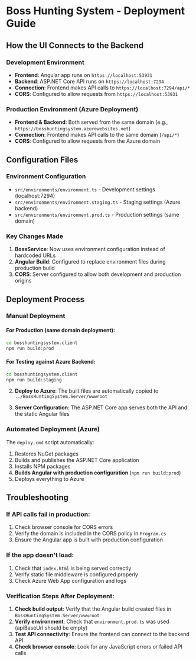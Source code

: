 # Boss Hunting System - Deployment Guide

## How the UI Connects to the Backend

### Development Environment
- **Frontend**: Angular app runs on `https://localhost:53931`
- **Backend**: ASP.NET Core API runs on `https://localhost:7294`
- **Connection**: Frontend makes API calls to `https://localhost:7294/api/*`
- **CORS**: Configured to allow requests from `https://localhost:53931`

### Production Environment (Azure Deployment)
- **Frontend & Backend**: Both served from the same domain (e.g., `https://bosshuntingsystem.azurewebsites.net`)
- **Connection**: Frontend makes API calls to the same domain (`/api/*`)
- **CORS**: Configured to allow requests from the Azure domain

## Configuration Files

### Environment Configuration
- `src/environments/environment.ts` - Development settings (localhost:7294)
- `src/environments/environment.staging.ts` - Staging settings (Azure backend)
- `src/environments/environment.prod.ts` - Production settings (same domain)

### Key Changes Made
1. **BossService**: Now uses environment configuration instead of hardcoded URLs
2. **Angular Build**: Configured to replace environment files during production build
3. **CORS**: Server configured to allow both development and production origins

## Deployment Process

### Manual Deployment

#### For Production (same domain deployment):
```bash
cd bosshuntingsystem.client
npm run build:prod
```

#### For Testing against Azure Backend:
```bash
cd bosshuntingsystem.client
npm run build:staging
```

2. **Deploy to Azure**: The built files are automatically copied to `../BossHuntingSystem.Server/wwwroot`

3. **Server Configuration**: The ASP.NET Core app serves both the API and the static Angular files

### Automated Deployment (Azure)
The `deploy.cmd` script automatically:
1. Restores NuGet packages
2. Builds and publishes the ASP.NET Core application
3. Installs NPM packages
4. **Builds Angular with production configuration** (`npm run build:prod`)
5. Deploys everything to Azure

## Troubleshooting

### If API calls fail in production:
1. Check browser console for CORS errors
2. Verify the domain is included in the CORS policy in `Program.cs`
3. Ensure the Angular app is built with production configuration

### If the app doesn't load:
1. Check that `index.html` is being served correctly
2. Verify static file middleware is configured properly
3. Check Azure Web App configuration and logs

### Verification Steps After Deployment:
1. **Check build output**: Verify that the Angular build created files in `BossHuntingSystem.Server/wwwroot`
2. **Verify environment**: Check that `environment.prod.ts` was used (apiBaseUrl should be empty)
3. **Test API connectivity**: Ensure the frontend can connect to the backend API
4. **Check browser console**: Look for any JavaScript errors or failed API calls
